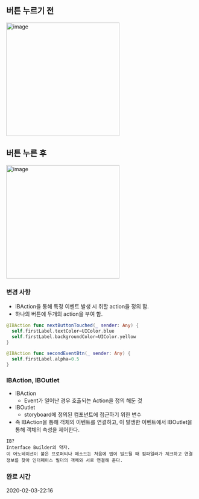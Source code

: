 ## 버튼 누르기 전

<img width="300" alt="image" src="https://user-images.githubusercontent.com/37682858/73662039-79e5aa80-46de-11ea-907d-a380ca2ebf6f.png">

## 버튼 누른 후

<img width="300" alt="image" src="https://user-images.githubusercontent.com/37682858/73662054-7eaa5e80-46de-11ea-95c7-9018cac74324.png">

### 변경 사항

* IBAction을 통해 특정 이벤트 발생 시 취할 action을 정의 함.
* 하나의 버튼에 두개의 action을 부여 함.

```swift
@IBAction func nextButtonTouched(_ sender: Any) {
  self.firstLabel.textColor=UIColor.blue
  self.firstLabel.backgroundColor=UIColor.yellow
}
    
@IBAction func secondEventBtn(_ sender: Any) {
  self.firstLabel.alpha=0.5
}
```



### IBAction, IBOutlet

* IBAction
  * Event가 일어난 경우 호출되는 Action을 정의 해둔 것
* IBOutlet
  * storyboard에 정의된 컴포넌트에 접근하기 위한 변수
* 즉 IBAction을 통해 객체의 이벤트를 연결하고, 이 발생한 이벤트에서 IBOutlet을 통해 객체의 속성을 제어한다.

```
IB?
Interface Builder의 약자.
이 어노테이션이 붙은 프로퍼티나 메소드는 처음에 앱이 빌드될 때 컴파일러가 체크하고 연결 정보를 찾아 인터페이스 빌더의 객체와 서로 연결해 준다.
```



### 완료 시간

2020-02-03-22:16